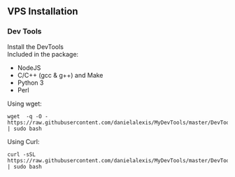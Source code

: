 ## VPS Installation

### Dev Tools
Install the DevTools\
Included in the package:
* NodeJS
* C/C++ (gcc & g++) and Make
* Python 3
* Perl

Using wget:
```
wget  -q -O - https://raw.githubusercontent.com/danielalexis/MyDevTools/master/DevTools/devtools.sh | sudo bash
```
Using Curl:
```
curl -sSL https://raw.githubusercontent.com/danielalexis/MyDevTools/master/DevTools/devtools.sh | sudo bash
```
